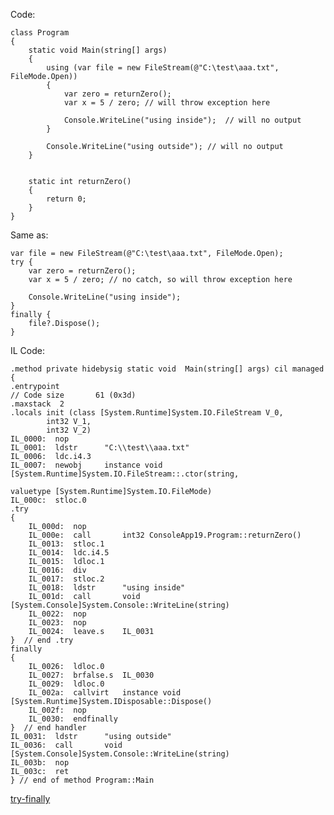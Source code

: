 Code:

    class Program
    {
        static void Main(string[] args)
        {
            using (var file = new FileStream(@"C:\test\aaa.txt", FileMode.Open))
            {
                var zero = returnZero();
                var x = 5 / zero; // will throw exception here

                Console.WriteLine("using inside");  // will no output      
            }

            Console.WriteLine("using outside"); // will no output
        }


        static int returnZero()
        {
            return 0;
        }
    }

Same as:

    var file = new FileStream(@"C:\test\aaa.txt", FileMode.Open);
    try {
        var zero = returnZero();
        var x = 5 / zero; // no catch, so will throw exception here

        Console.WriteLine("using inside");
    }   
    finally {
        file?.Dispose();
    } 

IL Code:

    .method private hidebysig static void  Main(string[] args) cil managed
    {
    .entrypoint
    // Code size       61 (0x3d)
    .maxstack  2
    .locals init (class [System.Runtime]System.IO.FileStream V_0,
            int32 V_1,
            int32 V_2)
    IL_0000:  nop
    IL_0001:  ldstr      "C:\\test\\aaa.txt"
    IL_0006:  ldc.i4.3
    IL_0007:  newobj     instance void [System.Runtime]System.IO.FileStream::.ctor(string,
                                                                                    valuetype [System.Runtime]System.IO.FileMode)
    IL_000c:  stloc.0
    .try
    {
        IL_000d:  nop
        IL_000e:  call       int32 ConsoleApp19.Program::returnZero()
        IL_0013:  stloc.1
        IL_0014:  ldc.i4.5
        IL_0015:  ldloc.1
        IL_0016:  div
        IL_0017:  stloc.2
        IL_0018:  ldstr      "using inside"
        IL_001d:  call       void [System.Console]System.Console::WriteLine(string)
        IL_0022:  nop
        IL_0023:  nop
        IL_0024:  leave.s    IL_0031
    }  // end .try
    finally
    {
        IL_0026:  ldloc.0
        IL_0027:  brfalse.s  IL_0030
        IL_0029:  ldloc.0
        IL_002a:  callvirt   instance void [System.Runtime]System.IDisposable::Dispose()
        IL_002f:  nop
        IL_0030:  endfinally
    }  // end handler
    IL_0031:  ldstr      "using outside"
    IL_0036:  call       void [System.Console]System.Console::WriteLine(string)
    IL_003b:  nop
    IL_003c:  ret
    } // end of method Program::Main

[try-finally](https://docs.microsoft.com/en-us/dotnet/csharp/language-reference/keywords/try-finally)